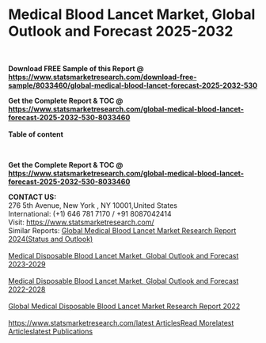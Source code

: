 <h1>Medical Blood Lancet Market, Global Outlook and Forecast 2025-2032</h1><br/><p><strong>Download FREE Sample of this Report @ <a href="https://www.statsmarketresearch.com/download-free-sample/8033460/global-medical-blood-lancet-forecast-2025-2032-530">https://www.statsmarketresearch.com/download-free-sample/8033460/global-medical-blood-lancet-forecast-2025-2032-530</a></strong></p><div><b>Get the Complete Report & TOC @ <a href="https://www.statsmarketresearch.com/global-medical-blood-lancet-forecast-2025-2032-530-8033460">https://www.statsmarketresearch.com/global-medical-blood-lancet-forecast-2025-2032-530-8033460</a></b></div><br><b>Table of content</b><p><br><div><b>Get the Complete Report & TOC @ <a href="https://www.statsmarketresearch.com/global-medical-blood-lancet-forecast-2025-2032-530-8033460">https://www.statsmarketresearch.com/global-medical-blood-lancet-forecast-2025-2032-530-8033460</a></b></div></p> <b>CONTACT US:</b><br>276 5th Avenue, New York , NY 10001,United States<br>International: (+1) 646 781 7170 / +91 8087042414<br>Visit: <a href="https://www.statsmarketresearch.com/">https://www.statsmarketresearch.com/</a><br>Similar Reports: <a href="https://www.statsmarketresearch.com/global-medical-blood-lancet-forecast-2025-2032-530-8033460">Global Medical Blood Lancet Market Research Report 2024(Status and Outlook)</a><br/><br/><a href="https://www.statsmarketresearch.com/global-medical-blood-lancet-forecast-2025-2032-530-8033460">Medical Disposable Blood Lancet Market, Global Outlook and Forecast 2023-2029</a><br/><br/><a href="https://www.statsmarketresearch.com/global-medical-blood-lancet-forecast-2025-2032-530-8033460">Medical Disposable Blood Lancet Market, Global Outlook and Forecast 2022-2028</a><br/><br/><a href="https://www.statsmarketresearch.com/global-medical-blood-lancet-forecast-2025-2032-530-8033460">Global Medical Disposable Blood Lancet Market Research Report 2022</a><br/><br/><a href="https://gyeongbokgung.com">https://www.statsmarketresearch.com/</a><a href="https://hallyeomaritime.com">latest Articles</a><a href="https://jingwansa.com">Read More</a><a href=https://nguoiviet.jp/">latest Articles</a><a href="https://www.intelmarketresearch.com/">latest Publications</a>